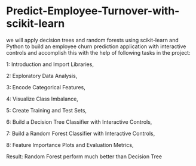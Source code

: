 # Predict-Employee-Turnover-with-scikit-learn

we will apply decision trees and random forests using scikit-learn and Python to build an employee churn prediction application with interactive controls and accomplish this with the help of following tasks in the project:

  1:  Introduction and Import Libraries,
  
  2:  Exploratory Data Analysis,
  
  3:  Encode Categorical Features,
  
  4:  Visualize Class Imbalance,
  
  5:  Create Training and Test Sets,
  
  6:  Build a Decision Tree Classifier with Interactive Controls,
  
  7:  Build a Random Forest Classifier with Interactive Controls,
  
  8:  Feature Importance Plots and Evaluation Metrics,

Result:
Random Forest perform much better than Decision Tree
